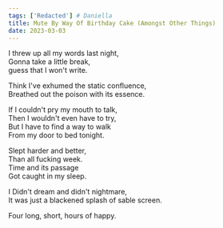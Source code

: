 ```yaml
---  
tags: ['Redacted'] # Daniella
title: Mute By Way Of Birthday Cake (Amongst Other Things)
date: 2023-03-03
---
```


I threw up all my words last night,  
Gonna take a little break,  
guess that I won't write.

Think I've exhumed the static confluence,  
Breathed out the poison with its essence.

If I couldn't pry my mouth to talk,  
Then I wouldn't even have to try,  
But I have to find a way to walk  
From my door to bed tonight.

Slept harder and better,  
Than all fucking week.  
Time and its passage  
Got caught in my sleep.

I Didn't dream and didn't nightmare,  
It was just a blackened splash of sable screen.

Four long, short, hours of happy.
